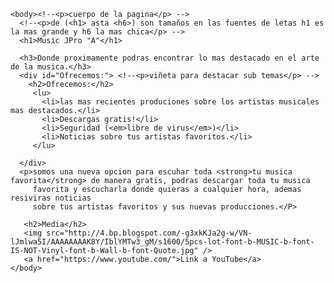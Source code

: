 <!DOCTYPE.html>
  <html><!-- <p>indicamos el inicio de un archivo tipo html esto es para que el navegador pueda reconocer el leguaje de programacion></p> -->
    <head><!-- <p>cabeza de la pagina</p> -->
      <title>Music JPro "A" </title>
    </head>
     
     
    <body><!--<p>cuerpo de la pagina</p> -->
      <!--<p>de (<h1> asta <h6>) son tamaños en las fuentes de letas h1 es la mas grande y h6 la mas chica</p> -->
      <h1>Music JPro "A"</h1> 
        
      <h3>Donde proximamente podras encontrar lo mas destacado en el arte de la musica.</h3>
      <div id="Ofrecemos:"> <!--<p>viñeta para destacar sub temas</p> -->
        <h2>Ofrecemos:</h2>
         <lu>
           <li>las mas recientes produciones sobre los artistas musicales mas destacados.</li>
           <li>Descargas gratis!</li>
           <li>Seguridad (<em>libre de virus</em>)</li>
           <li>Noticias sobre tus artistas favoritos.</li>    
         </lu>

      </div>
      <p>somos una nueva opcion para escuhar toda <strong>tu musica favorita</strong> de manera gratis, podras descargar toda tu musica
         favorita y escucharla donde quieras a cualquier hora, ademas resiviras noticias
         sobre tus artistas favoritos y sus nuevas producciones.</P>
          
       <h2>Media</h2>
       <img src="http://4.bp.blogspot.com/-g3xkKJa2g-w/VN-lJmlwa5I/AAAAAAAAK8Y/IblYMTw3_gM/s1600/5pcs-lot-font-b-MUSIC-b-font-IS-NOT-Vinyl-font-b-Wall-b-font-Quote.jpg" />
       <a href="https://www.youtube.com/">Link a YouTube</a>
    </body>




  </html> 

